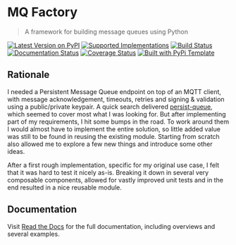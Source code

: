 # MQ Factory

> A framework for building message queues using Python

[![Latest Version on PyPI](https://img.shields.io/pypi/v/mqfactory.svg)](https://pypi.python.org/pypi/mqfactory/)
[![Supported Implementations](https://img.shields.io/pypi/pyversions/mqfactory.svg)](https://pypi.python.org/pypi/mqfactory/)
[![Build Status](https://secure.travis-ci.org/christophevg/py-mqfactory.svg?branch=master)](http://travis-ci.org/christophevg/py-mqfactory)
[![Documentation Status](https://readthedocs.org/projects/mqfactory/badge/?version=latest)](https://mqfactory.readthedocs.io/en/latest/?badge=latest)
[![Coverage Status](https://coveralls.io/repos/github/christophevg/py-mqfactory/badge.svg?branch=master)](https://coveralls.io/github/christophevg/py-mqfactory?branch=master)
[![Built with PyPi Template](https://img.shields.io/badge/PyPi_Template-v0.0.5-blue.svg)](https://github.com/christophevg/pypi-template)

## Rationale

I needed a Persistent Message Queue endpoint on top of an MQTT client, with message acknowledgement, timeouts, retries and signing & validation using a public/private keypair. A quick search delivered [persist-queue](https://github.com/peter-wangxu/persist-queue), which seemed to cover most what I was looking for. But after implementing part of my requirements, I hit some bumps in the road. To work around them I would almost have to implement the entire solution, so little added value was still to be found in reusing the existing module. Starting from scratch also allowed me to explore a few new things and introduce some other ideas.

After a first rough implementation, specific for my original use case, I felt that it was hard to test it nicely as-is. Breaking it down in several very composable components, allowed for vastly improved unit tests and in the end resulted in a nice reusable module.

## Documentation

Visit [Read the Docs](https://mqfactory.readthedocs.org) for the full documentation, including overviews and several examples.
